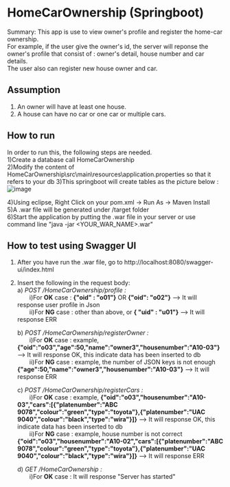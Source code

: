 # HomeCarOwnership (Springboot)
Summary: This app is use to view owner's profile and register the home-car ownership. <br/>
For example, if the user give the owner's id, the server will reponse the owner's profile that consist of : owner's detail, house number and car details. <br/>
The user also can register new house owner and car. <br/>
## Assumption
1. An owner will have at least one house. <br/>
2. A house can have no car or one car or multiple cars. <br/>
## How to run
In order to run this, the following steps are needed.<br/>
1)Create a database call HomeCarOwnership<br/>
2)Modify the content of HomeCarOwnership\src\main\resources\application.properties so that it refers to your db
3)This springboot will create tables as the picture below : <br/>
![image](https://github.com/user-attachments/assets/956b750c-c5f3-49cf-aab7-38a27efc5eb9)

4)Using eclipse, Right Click on your pom.xml -> Run As -> Maven Install <br/>
5)A .war file will be generated under /target folder <br/>
6)Start the application by putting the .war file in your server or use command line "java -jar <YOUR_WAR_NAME>.war" <br/>

## How to test using Swagger UI
1) After you have run the .war file, go to http://localhost:8080/swagger-ui/index.html
2) Insert the following in the request body: <br/>
     a) <i>POST /HomeCarOwnership/profile  :</i> <br/>
                                          &emsp;&emsp;i)For <b>OK</b> case : <b>{"oid" : "o01"}</b>  OR  <b>{"oid": "o02"}</b>  --> It will response user profile in Json <br/>
                                          &emsp;&emsp;ii)For <b>NG</b> case : other than above, or <b>{ "uid" : "u01"}</b>  --> It will response ERR <br/>

     b) <i>POST /HomeCarOwnership/registerOwner : </i><br/>
                                          &emsp;&emsp;i)For <b>OK</b> case : example, <b>{"oid":"o03","age":50,"name":"owner3","housenumber":"A10-03"}</b>   --> It will response OK, this indicate data has been inserted to db <br/>
                                          &emsp;&emsp;ii)For <b>NG</b> case : example, the number of JSON keys is not enough  <b>{"age":50,"name":"owner3","housenumber":"A10-03"}</b>  -->  It will response ERR <br/>

     c) <i>POST /HomeCarOwnership/registerCars : </i><br/>
                                          &emsp;&emsp;i)For <b>OK</b> case : example, <b>{"oid":"o03","housenumber":"A10-03","cars":[{"platenumber":"ABC 9078","colour":"green","type":"toyota"},{"platenumber":"UAC 9040","colour":"black","type":"wira"}]}</b>   --> It will response OK, this indicate data has been inserted to db <br/>
                                          &emsp;&emsp;ii)For <b>NG</b> case : example, house number is not correct <b>{"oid":"o03","housenumber":"A10-02","cars":[{"platenumber":"ABC 9078","colour":"green","type":"toyota"},{"platenumber":"UAC 9040","colour":"black","type":"wira"}]}</b> -->  It will response ERR <br/>

     d) <i>GET /HomeCarOwnership : </i><br/>
                                         &emsp;&emsp;i)For <b>OK</b> case : It will response "Server has started" <br/>






